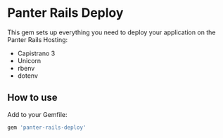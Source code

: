 # Panter Rails Deploy

This gem sets up everything you need to deploy your application on the Panter Rails Hosting:

- Capistrano 3
- Unicorn
- rbenv
- dotenv

## How to use

Add to your Gemfile:

```ruby
gem 'panter-rails-deploy'
```
